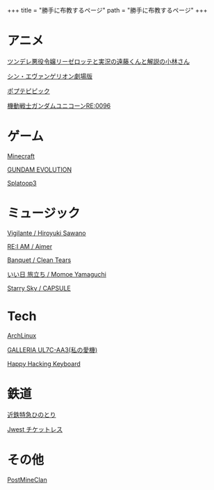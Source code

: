 +++
title = "勝手に布教するページ"
path = "勝手に布教するページ"
+++
# アニメ

[ツンデレ悪役令嬢リーゼロッテと実況の遠藤くんと解説の小林さん](https://tsunlise-pr.com/)

[シン・エヴァンゲリオン劇場版](https://www.evangelion.co.jp/final.html)

[ポプテピピック](http://hoshiiro.jp/)

[機動戦士ガンダムユニコーンRE:0096](http://www.gundam-unicorn.net/tv/)

# ゲーム
[Minecraft](https://www.minecraft.net/ja-jp)

[GUNDAM EVOLUTION](https://gundamevolution.jp/)

[Splatoop3](https://gundamevolution.jp/)

# ミュージック

[Vigilante / Hiroyuki Sawano](https://open.spotify.com/track/2c6KdYeRksstDTddYwZlDR?si=8755a1ae56644b19)

[RE:I AM / Aimer](https://open.spotify.com/track/2vPlG5tIMc5EU1tx5jYvVg?si=406891cb841c412d)

[Banquet / Clean Tears](https://open.spotify.com/track/1cxcN5Tdi3m3905DP7ovsu?si=a8f0a0fc45cc4c43)

[いい日 旅立ち / Momoe Yamaguchi](https://open.spotify.com/track/1RMTiEFR2rZz3gwXvusACt?si=173944c78a834d7b)

[Starry Sky / CAPSULE](https://open.spotify.com/track/6XhNXDIgiBqlYpb0SuhUef?si=0d2c9425f5724453)

# Tech
[ArchLinux](https://www.archlinux.jp/)

[GALLERIA UL7C-AA3(私の愛機)](https://www.dospara.co.jp/TC143/MC11764.html)

[Happy Hacking Keyboard](https://happyhackingkb.com/jp/)


# 鉄道
[近鉄特急ひのとり](https://www.kintetsu.co.jp/senden/hinotori/)

[Jwest チケットレス](https://www.jr-odekake.net/railroad/ticket/tokutoku/jwest_ticketless/)

# その他
[PostMineClan](https://pmchp.pages.dev/)